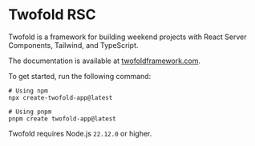 # Twofold RSC

Twofold is a framework for building weekend projects with React Server Components, Tailwind, and TypeScript.

The documentation is available at [twofoldframework.com](https://twofoldframework.com/).

To get started, run the following command:

```text
# Using npm
npx create-twofold-app@latest

# Using pnpm
pnpm create twofold-app@latest
```

Twofold requires Node.js `22.12.0` or higher.
